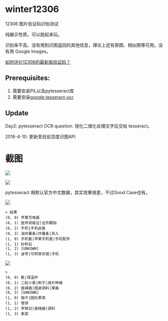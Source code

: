 # winter12306
12306 图片验证码识别测试

纯展示性质。可以跑起来玩。

识别率不高，没有用到识图返回的其他信息，理论上还有原图、相似图等可用。没有用 Google Images。

[如何评价12306的最新版验证码？](http://www.zhihu.com/question/28795373/answer/42181689)

## Prerequisites:

1. 需要安装PIL以及pytesseract库
2. 需要安装[google tesseract-ocr](https://code.google.com/p/tesseract-ocr/)

## Update

Day2: pytesseract OCR question. 锐化二值化处理文字后交给 tesseract。

2016-4-10: 更新至目前百度识图API

# 截图

![](./screenshots/pic3.jpg)

![](./screenshots/shot3.png)

pytesseract 用默认官方中文数据，其实效果很差，不过Good Case也有。

![](./screenshots/pic1.jpg)

```
> 结果
(0, 0) 苹果充电器
(0, 1) 医师资格证|证件翻拍
(0, 2) 手机|手机皮套
(0, 3) 油炸薯条|炸暑条|双人
(1, 0) 手机套|苹果手机套|手机配件
(1, 1) 砂积石
(1, 2) [UNKOWN]
(1, 3) 波导|可转穿衣镜|手机
```

![](./screenshots/pic2.jpg)

```
>
(0, 0) 靴|保温杯
(0, 1) 二粒小麦|刷子|成片种植
(0, 2) 香辣酱|瓶装调料|果酱
(0, 3) [UNKOWN]
(1, 0) 柚子|圆形果类
(1, 1) 雪饼
(1, 2) 李锦记|香辣酱|调料
(1, 3) 素菜
```
